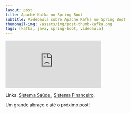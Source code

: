 ```yaml
---
layout: post
title: Apache Kafka no Spring Boot
subtitle: Videoaula sobre Apache Kafka no Spring Boot
thumbnail-img: /assets/img/post-thumb-kafka.png
tags: [kafka, java, spring-boot, videoaula]
---
```


<div class="video-container">
    <iframe src="https://www.youtube-nocookie.com/embed/tkj0Qpm4OgI" title="Videoaula sobre Apache Kafka no Spring Boot" frameborder="0" allow="accelerometer; autoplay; encrypted-media; gyroscope; picture-in-picture" allowfullscreen></iframe>
</div>

Links:
<a href="https://github.com/danielwisky/sistema-saude" target="\_blank">Sistema Saúde
</a>,
<a href="https://github.com/danielwisky/sistema-financeiro" target="\_blank">Sistema Financeiro</a>.

Um grande abraço e até o próximo post!
